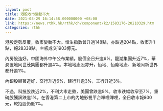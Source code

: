 ```yaml
---
layout: post
title: 港股收市變動不大
date: 2021-03-29 16:14:58.000000000 +08:00
link: https://news.rthk.hk/rthk/ch/component/k2/1583176-20210329.htm
categories: rthk
---
```


港股走勢反覆，收市變動不大。恒生指數曾升過148點，亦跌過204點，收市升1點，報28338點。主板成交1903億元。

內房股造好。中國海外中午公布業績，股價全日升逾6%。龍湖集團升近7%，華潤置地同世茂集團都升逾4%。本地地產股亦升，恒地、恒隆地產、新地同新世界都升逾1%。

內銀股顯著造好，交行升近6%，建行升逾3%，工行升近3%。

不過，科技股跌近2%，不利大市走勢，美團曾跌逾9%，收市跌幅收窄至7%。重磅股騰訊跌逾1%。在香港第二上市的內地影視平台嗶哩嗶哩，全日收市報800元，較招股仍低1%。
